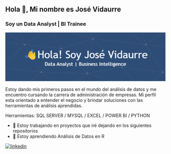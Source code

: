 ## Hola 👋, Mi nombre es José Vidaurre
### Soy un Data Analyst | BI Trainee

![Header](./github-header-image.png)

Estoy dando mis primeros pasos en el mundo del análisis de datos y me encuentro cursando la carrera de administración de empresas. Mi perfil esta orientado a entender el negocio y brindar soluciones con las herramientas de análisis aprendidas.

Herramientas: SQL SERVER / MYSQL / EXCEL / POWER BI / PYTHON

- 🔭 Estoy trabajando en proyectos que iré dejando en los siguientes repositorios 
- 🌱 Estoy aprendiendo Análisis de Datos en R 


[<img src='https://cdn.jsdelivr.net/npm/simple-icons@3.0.1/icons/linkedin.svg' alt='linkedin' height='40'>](https://www.linkedin.com/in/https://www.linkedin.com/in/josevidaurre-dataanalyst//)  
